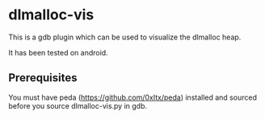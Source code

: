 dlmalloc-vis
============

This is a gdb plugin which can be used to visualize the dlmalloc heap.

It has been tested on android.

Prerequisites
-------------
You must have peda (https://github.com/0xItx/peda) installed and sourced before you source
dlmalloc-vis.py in gdb.

